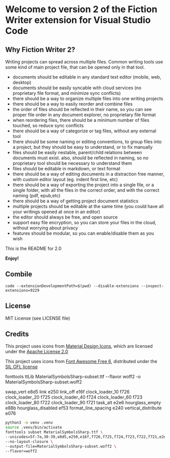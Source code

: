 # Welcome to version 2 of the Fiction Writer extension for Visual Studio Code


## Why Fiction Writer 2?

Writing projects can spread across multiple files. 
Common writing tools use some kind of main project file, that can be opened only in that tool.
- documents should be editable in any standard text editor (mobile, web, desktop)
- documents should be easily syncable with cloud services (no proprietary file format, and minimize sync conflicts)
- there should be a way to organize multiple files into one writing projects
- there should be a way to easily reorder and combine files
- the order of files should be reflected in their name, so you can see proper file order in any document explorer, no proprietary file format
- when reordering files, there should be a minimum number of files touched, so reduce sync conflicts
- there should be a way of categorize or tag files, without any external tool
- there should be some naming or editing conventions, to group files into a project, but they should be easy to understand, or to fix manually
- files should be easily nestable, parent/child relations between documents must exist. also, should be reflected in naming, so no proprietary tool should be necessary to understand them
- files should be editable in markdown, or text format
- there should be a way of editing documents in a distraction free manner, with custom editor layout (eg. indent first line, etc)
- there should be a way of exporting the project into a single file, or a single folder, with all the files in the correct order, and with the correct naming (pdf, epub,etc)
- there should be a way of getting project document statistics
- multiple projects should be editable at the same time (you could have all your writings opened at once in an editor)
- the editor should always be free, and open source
- support easy file encryption, so you can store your files in the cloud, without worrying about privacy
- features should be modular, so you can enable/disable them as you wish


This is the README for 2.0

**Enjoy!**

## Combile

`code --extensionDevelopmentPath=$(pwd) --disable-extensions --inspect-extensions=9229`
## License

MIT License (see LICENSE file)

## Credits

This project uses icons from [Material Design Icons](https://github.com/google/material-design-icons), which are licensed under the [Apache License 2.0](https://www.apache.org/licenses/LICENSE-2.0)

This project uses icons from [Font Awesome Free 6](https://use.fontawesome.com/releases/v6.6.0/fontawesome-free-6.6.0-web.zip), distributed under the [SIL OFL license](https://scripts.sil.org/OFL)


fonttools ttLib MaterialSymbolsSharp-subset.ttf --flavor woff2 -o MaterialSymbolsSharp-subset.woff2

swap_vert e8d5
link e250
link_off e16f
clock_loader_10 f726
clock_loader_20 f725
clock_loader_40 f724
clock_loader_60 f723
clock_loader_80 f722
clock_loader_90 f721
task_alt e2e6
hourglass_empty e88b
hourglass_disabled ef53
format_line_spacing e240
vertical_distribute e076
```sh
python3 -m venv .venv
source .venv/bin/activate
fonttools subset MaterialSymbolsSharp.ttf \
--unicodes=5f-7a,30-39,e8d5,e250,e16f,f726,f725,f724,f723,f722,f721,e2e6,e88b,ef53,e240,e076 \
--no-layout-closure \
--output-file=MaterialSymbolsSharp-subset.woff2 \
--flavor=woff2
```